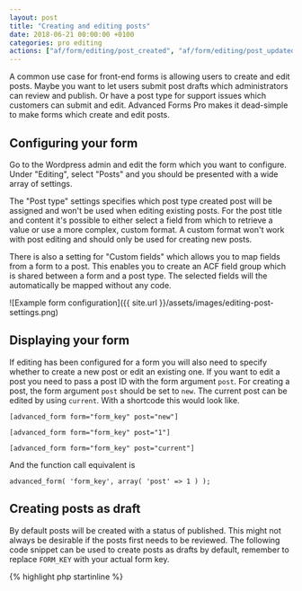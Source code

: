 ```yaml
---
layout: post
title: "Creating and editing posts"
date: 2018-06-21 00:00:00 +0100
categories: pro editing
actions: ["af/form/editing/post_created", "af/form/editing/post_updated"]
---
```


A common use case for front-end forms is allowing users to create and edit posts. Maybe you want to let users submit post drafts which administrators can review and publish. Or have a post type for support issues which customers can submit and edit. Advanced Forms Pro makes it dead-simple to make forms which create and edit posts.

## Configuring your form

Go to the Wordpress admin and edit the form which you want to configure. Under "Editing", select "Posts" and you should be presented with a wide array of settings.

The "Post type" settings specifies which post type created post will be assigned and won't be used when editing existing posts. For the post title and content it's possible to either select a field from which to retrieve a value or use a more complex, custom format. A custom format won't work with post editing and should only be used for creating new posts.

There is also a setting for "Custom fields" which allows you to map fields from a form to a post. This enables you to create an ACF field group which is shared between a form and a post type. The selected fields will the automatically be mapped without any code.

![Example form configuration]({{ site.url }}/assets/images/editing-post-settings.png)

## Displaying your form

If editing has been configured for a form you will also need to specify whether to create a new post or edit an existing one. If you want to edit a post you need to pass a post ID with the form argument `post`. For creating a post, the form argument `post` should be set to `new`. The current post can be edited by using `current`. With a shortcode this would look like.

`[advanced_form form="form_key" post="new"]`

`[advanced_form form="form_key" post="1"]`

`[advanced_form form="form_key" post="current"]`

And the function call equivalent is

`advanced_form( 'form_key', array( 'post' => 1 ) );`

## Creating posts as draft

By default posts will be created with a status of published. This might not always be desirable if the posts first needs to be reviewed. The following code snippet can be used to create posts as drafts by default, remember to replace `FORM_KEY` with your actual form key.

{% highlight php startinline %}
<?php

function create_post_as_draft() {
    // Set post status to draft
    $post_data['post_status'] = 'draft';

    return $post_data;
}
add_filter( 'af/form/editing/post_data/key=FORM_KEY', 'create_post_as_draft');

{% endhighlight %}
